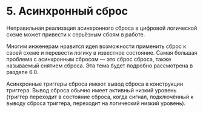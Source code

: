 # 5. Асинхронный сброс

Неправильная реализация асинхронного сброса в цифровой логической схеме может привести к серьёзным
сбоям в работе.

Многим инженерам нравится идея возможности применить сброс к своей схеме и перевести логику в известное состояние. Самая большая проблема с асинхронным сбросом — это сброс сброса, также называемый
снятием сброса. Эта тема будет подробно рассмотрена в разделе 6.0.

Асинхронные триггеры сброса имеют вывод сброса в конструкции триггера. Вывод сброса обычно имеет активный низкий уровень (триггер переходит в состояние сброса, когда сигнал, подключённый к выводу сброса триггера,
переходит на логический низкий уровень).
